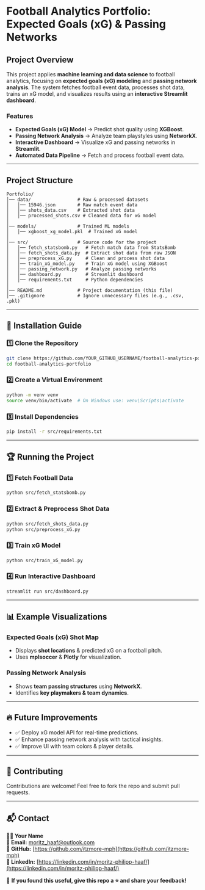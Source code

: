 # Football Analytics Portfolio: Expected Goals (xG) & Passing Networks

## Project Overview
This project applies **machine learning and data science** to football analytics, focusing on **expected goals (xG) modeling** and **passing network analysis**. The system fetches football event data, processes shot data, trains an xG model, and visualizes results using an **interactive Streamlit dashboard**.

### Features
- **Expected Goals (xG) Model** → Predict shot quality using **XGBoost**.
- **Passing Network Analysis** → Analyze team playstyles using **NetworkX**.
- **Interactive Dashboard** → Visualize xG and passing networks in **Streamlit**.
- **Automated Data Pipeline** → Fetch and process football event data.

---

## Project Structure
```plaintext
Portfolio/
│── data/                 # Raw & processed datasets
│   │── 15946.json        # Raw match event data
│   │── shots_data.csv    # Extracted shot data
│   │── processed_shots.csv # Cleaned data for xG model
│
│── models/               # Trained ML models
│   │── xgboost_xg_model.pkl  # Trained xG model
│
│── src/                  # Source code for the project
│   │── fetch_statsbomb.py   # Fetch match data from StatsBomb
│   │── fetch_shots_data.py  # Extract shot data from raw JSON
│   │── preprocess_xG.py     # Clean and process shot data
│   │── train_xG_model.py    # Train xG model using XGBoost
│   │── passing_network.py   # Analyze passing networks
│   │── dashboard.py         # Streamlit dashboard
│   │── requirements.txt     # Python dependencies
│
│── README.md             # Project documentation (this file)
│── .gitignore            # Ignore unnecessary files (e.g., .csv, .pkl)
```

---

## 🚀 Installation Guide

### 1️⃣ Clone the Repository
```bash
git clone https://github.com/YOUR_GITHUB_USERNAME/football-analytics-portfolio.git
cd football-analytics-portfolio
```

### 2️⃣ Create a Virtual Environment
```bash
python -m venv venv
source venv/bin/activate  # On Windows use: venv\Scripts\activate
```

### 3️⃣ Install Dependencies
```bash
pip install -r src/requirements.txt
```

---

## 🏆 Running the Project

### 1️⃣ Fetch Football Data
```bash
python src/fetch_statsbomb.py
```

### 2️⃣ Extract & Preprocess Shot Data
```bash
python src/fetch_shots_data.py
python src/preprocess_xG.py
```

### 3️⃣ Train xG Model
```bash
python src/train_xG_model.py
```

### 4️⃣ Run Interactive Dashboard
```bash
streamlit run src/dashboard.py
```

---

## 📊 Example Visualizations
### Expected Goals (xG) Shot Map
- Displays **shot locations** & predicted xG on a football pitch.
- Uses **mplsoccer** & **Plotly** for visualization.

### Passing Network Analysis
- Shows **team passing structures** using **NetworkX**.
- Identifies **key playmakers & team dynamics**.

---

## 🔥 Future Improvements
- ✅ Deploy xG model API for real-time predictions.
- ✅ Enhance passing network analysis with tactical insights.
- ✅ Improve UI with team colors & player details.

---

## 🤝 Contributing
Contributions are welcome! Feel free to fork the repo and submit pull requests.

---

## 📬 Contact
**👨‍💻 Your Name**  
**📩 Email:** [moritz_haaf@outlook.com](mailto:moritz_haaf@outlook.com)  
**🔗 GitHub:** [https://github.com/itzmore-mph](https://github.com/itzmore-mph)  
**🔗 LinkedIn:** [https://linkedin.com/in/moritz-philipp-haaf/](https://linkedin.com/in/moritz-philipp-haaf/)  

🚀 **If you found this useful, give this repo a ⭐ and share your feedback!**